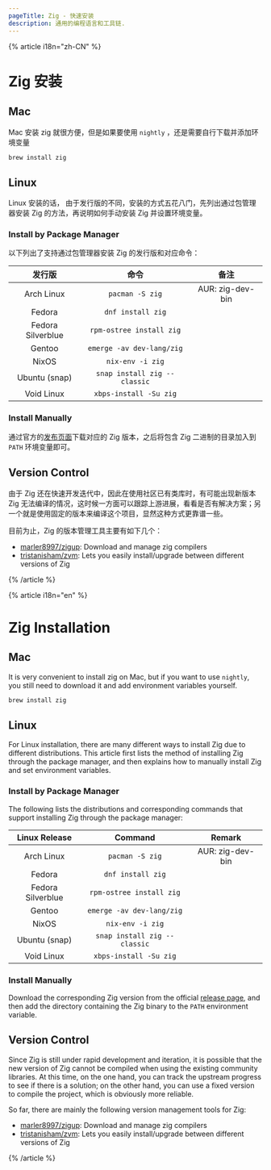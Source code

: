 ```yaml
---
pageTitle: Zig - 快速安装
description: 通用的编程语言和工具链.
---
```


{% article i18n="zh-CN" %}

# Zig 安装

## Mac

Mac 安装 zig 就很方便，但是如果要使用 `nightly` ，还是需要自行下载并添加环境变量

```bash
brew install zig
```

## Linux

Linux 安装的话， 由于发行版的不同，安装的方式五花八门，先列出通过包管理器安装 Zig 的方法，再说明如何手动安装 Zig 并设置环境变量。

### Install by Package Manager

以下列出了支持通过包管理器安装 Zig 的发行版和对应命令：

|发行版|命令|备注|
|:----:|:---:|:---:|
|Arch Linux|`pacman -S zig`|AUR: zig-dev-bin|
|Fedora|`dnf install zig`||	
|Fedora Silverblue|`rpm-ostree install zig`||	
|Gentoo|`emerge -av dev-lang/zig`|	|
|NixOS|`nix-env -i zig`||	
|Ubuntu (snap)|`snap install zig --classic`||	
|Void Linux|`xbps-install -Su zig`|	|

### Install Manually

通过官方的[发布页面](https://ziglang.org/zh/download/)下载对应的 Zig 版本，之后将包含 Zig 二进制的目录加入到 `PATH` 环境变量即可。

## Version Control

由于 Zig 还在快速开发迭代中，因此在使用社区已有类库时，有可能出现新版本 Zig 无法编译的情况，这时候一方面可以跟踪上游进展，看看是否有解决方案；另一个就是使用固定的版本来编译这个项目，显然这种方式更靠谱一些。

目前为止，Zig 的版本管理工具主要有如下几个：

- [marler8997/zigup](https://github.com/marler8997/zigup): Download and manage zig compilers
- [tristanisham/zvm](https://github.com/tristanisham/zvm): Lets you easily install/upgrade between different versions of Zig

{% /article %}

{% article i18n="en" %}

# Zig Installation

## Mac

It is very convenient to install zig on Mac, but if you want to use `nightly`, you still need to download it and add environment variables yourself.

```bash
brew install zig
```

## Linux

For Linux installation, there are many different ways to install Zig due to different distributions. This article first lists the method of installing Zig through the package manager, and then explains how to manually install Zig and set environment variables.

### Install by Package Manager

The following lists the distributions and corresponding commands that support installing Zig through the package manager:

|Linux Release|Command|Remark|
|:----:|:---:|:---:|
|Arch Linux|`pacman -S zig`|AUR: zig-dev-bin|
|Fedora|`dnf install zig`||	
|Fedora Silverblue|`rpm-ostree install zig`||	
|Gentoo|`emerge -av dev-lang/zig`|	|
|NixOS|`nix-env -i zig`||	
|Ubuntu (snap)|`snap install zig --classic`||	
|Void Linux|`xbps-install -Su zig`|	|

### Install Manually

Download the corresponding Zig version from the official [release page](https://ziglang.org/zh/download/), and then add the directory containing the Zig binary to the `PATH` environment variable.

## Version Control

Since Zig is still under rapid development and iteration, it is possible that the new version of Zig cannot be compiled when using the existing community libraries. At this time, on the one hand, you can track the upstream progress to see if there is a solution; on the other hand, you can use a fixed version to compile the project, which is obviously more reliable.

So far, there are mainly the following version management tools for Zig:

- [marler8997/zigup](https://github.com/marler8997/zigup): Download and manage zig compilers
- [tristanisham/zvm](https://github.com/tristanisham/zvm): Lets you easily install/upgrade between different versions of Zig

{% /article %}